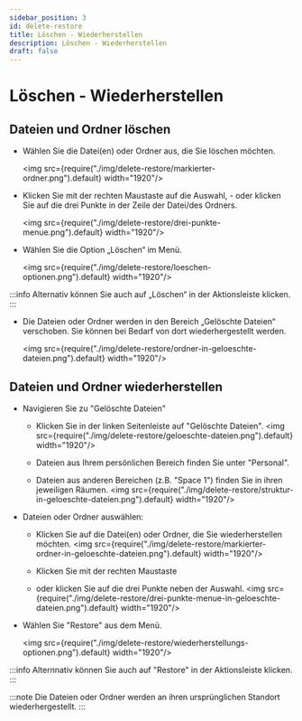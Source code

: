 ```yaml
---
sidebar_position: 3
id: delete-restore
title: Löschen - Wiederherstellen
description: Löschen - Wiederherstellen
draft: false
---
```


# Löschen - Wiederherstellen

## Dateien und Ordner löschen

- Wählen Sie die Datei(en) oder Ordner aus, die Sie löschen möchten.

  <img src={require("./img/delete-restore/markierter-ordner.png").default} width="1920"/>

- Klicken Sie mit der rechten Maustaste auf die Auswahl, - oder klicken Sie auf die drei Punkte in der Zeile der Datei/des Ordners.

  <img src={require("./img/delete-restore/drei-punkte-menue.png").default} width="1920"/>

- Wählen Sie die Option „Löschen“ im Menü.

  <img src={require("./img/delete-restore/loeschen-optionen.png").default} width="1920"/>

:::info
Alternativ können Sie auch auf „Löschen“ in der Aktionsleiste klicken.
:::

- Die Dateien oder Ordner werden in den Bereich „Gelöschte Dateien“ verschoben. Sie können bei Bedarf von dort wiederhergestellt werden.

  <img src={require("./img/delete-restore/ordner-in-geloeschte-dateien.png").default} width="1920"/>

## Dateien und Ordner wiederherstellen

- Navigieren Sie zu "Gelöschte Dateien"
  - Klicken Sie in der linken Seitenleiste auf "Gelöschte Dateien".
    <img src={require("./img/delete-restore/geloeschte-dateien.png").default} width="1920"/>

  - Dateien aus Ihrem persönlichen Bereich finden Sie unter "Personal".
  - Dateien aus anderen Bereichen (z.B. "Space 1") finden Sie in ihren jeweiligen Räumen.
    <img src={require("./img/delete-restore/struktur-in-geloeschte-dateien.png").default} width="1920"/>

- Dateien oder Ordner auswählen:
  - Klicken Sie auf die Datei(en) oder Ordner, die Sie wiederherstellen möchten.
    <img src={require("./img/delete-restore/markierter-ordner-in-geloeschte-dateien.png").default} width="1920"/>

  - Klicken Sie mit der rechten Maustaste
  - oder klicken Sie auf die drei Punkte neben der Auswahl.
    <img src={require("./img/delete-restore/drei-punkte-menue-in-geloeschte-dateien.png").default} width="1920"/>

- Wählen Sie "Restore" aus dem Menü.

  <img src={require("./img/delete-restore/wiederherstellungs-optionen.png").default} width="1920"/>

:::info
Alternnativ können Sie auch auf "Restore" in der Aktionsleiste klicken.
:::

:::note
Die Dateien oder Ordner werden an ihren ursprünglichen Standort wiederhergestellt.
:::
